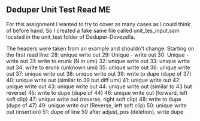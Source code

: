 ## Deduper Unit Test Read ME

For this assignment I wanted to try to cover as many cases as I could think of before hand. So I created a fake same file called unit_tes_input.sam located in the unit_test folder of Deduper-Dovezella.

The headers were taken from an example and shouldn't change.
Starting on the first read line:
28: unique write out 
29: Unique - write out
30: Unique - write out
31: write to erunk (N in umi)
32: unique write out
33: unique write out
34: write to erunk (unknown umi)
35: unique write out
36: unique write out
37: unique write out
38: unique write out
39: write to dupe (dupe of 37)
40: unique write out (similar to 39 but diff umi)
41: unique write out
42: unique write out
43: unique write out
44: unique write out (similar to 43 but reverse)
45: write to dupe (dupe of 44) 
46: unique write out (forward, left soft clip) 
47: unique write out (reverse, right soft clip)
48: write to dupe (dupe of 47)
49: unique write out (Reverse, left soft clip)
50: unique write out (insertion)
51: dupe of line 50 after adjust_pos (deletion), write dupe